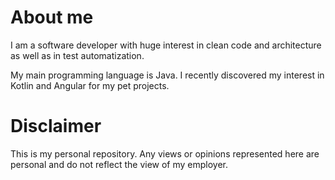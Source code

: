 # About me

I am a software developer with huge interest in clean code and architecture as well as in test automatization.

My main programming language is Java. I recently discovered my interest in Kotlin and Angular for my pet projects.

# Disclaimer

This is my personal repository. Any views or opinions represented here are personal and do not reflect the view of my employer.
